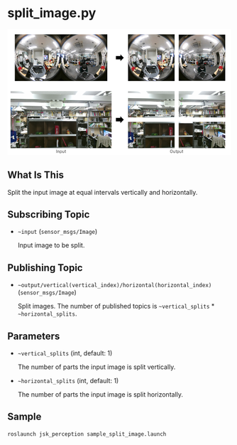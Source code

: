 # split_image.py
![](./images/split_image.png)

## What Is This

Split the input image at equal intervals vertically and horizontally.

## Subscribing Topic

* `~input` (`sensor_msgs/Image`)

    Input image to be split.

## Publishing Topic

* `~output/vertical(vertical_index)/horizontal(horizontal_index)` (`sensor_msgs/Image`)

    Split images. The number of published topics is `~vertical_splits` * `~horizontal_splits`.

## Parameters

* `~vertical_splits` (int, default: 1)

    The number of parts the input image is split vertically.

* `~horizontal_splits` (int, default: 1)

    The number of parts the input image is split horizontally.

## Sample
```bash
roslaunch jsk_perception sample_split_image.launch
```
